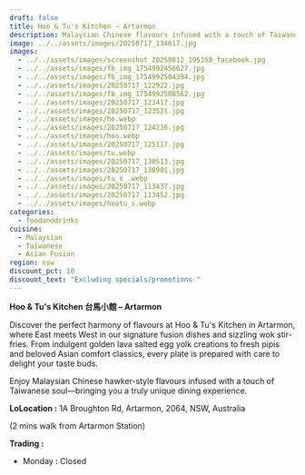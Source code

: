 ```yaml
---
draft: false
title: Hoo & Tu's Kitchen - Artarmon
description: Malaysian Chinese flavours infused with a touch of Taiwanese soul
image: ../../assets/images/20250717_134617.jpg
images:
  - ../../assets/images/screenshot_20250812_195358_facebook.jpg
  - ../../assets/images/fb_img_1754992456627.jpg
  - ../../assets/images/fb_img_1754992504394.jpg
  - ../../assets/images/20250717_122922.jpg
  - ../../assets/images/fb_img_1754992508562.jpg
  - ../../assets/images/20250717_123417.jpg
  - ../../assets/images/20250717_123521.jpg
  - ../../assets/images/ho.webp
  - ../../assets/images/20250717_124216.jpg
  - ../../assets/images/hoo.webp
  - ../../assets/images/20250717_125117.jpg
  - ../../assets/images/tu.webp
  - ../../assets/images/20250717_130513.jpg
  - ../../assets/images/20250717_130901.jpg
  - ../../assets/images/tu_s_.webp
  - ../../assets/images/20250717_113437.jpg
  - ../../assets/images/20250717_113452.jpg
  - ../../assets/images/hootu_s.webp
categories:
  - foodanddrinks
cuisine:
  - Malaysian
  - Taiwanese
  - Asian Fusion
region: nsw
discount_pct: 10
discount_text: "Excluding specials/promotions "
---
```

**Hoo & Tu's Kitchen 台馬小館 – Artarmon**

Discover the perfect harmony of flavours at Hoo & Tu's Kitchen in Artarmon, where East meets West in our signature fusion dishes and sizzling wok stir-fries. From indulgent golden lava salted egg yolk creations to fresh pipis and beloved Asian comfort classics, every plate is prepared with care to delight your taste buds.

Enjoy Malaysian Chinese hawker-style flavours infused with a touch of Taiwanese soul—bringing you a truly unique dining experience.

**LoLocation :** 1A Broughton Rd, Artarmon, 2064, NSW, Australia 

(2 mins walk from Artarmon Station)

**Trading :**

* Monday : Closed
